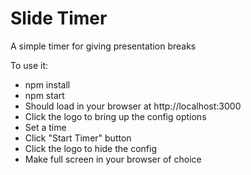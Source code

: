 # Slide Timer

A simple timer for giving presentation breaks

To use it:

* npm install
* npm start
* Should load in your browser at http://localhost:3000
* Click the logo to bring up the config options
* Set a time
* Click "Start Timer" button
* Click the logo to hide the config
* Make full screen in your browser of choice
